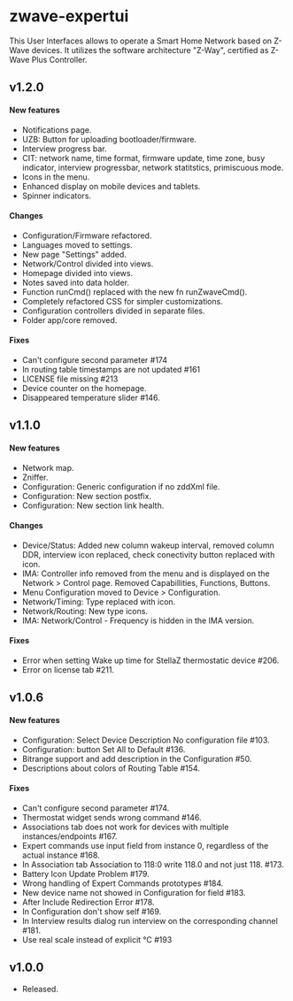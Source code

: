 zwave-expertui
==============

This User Interfaces allows to operate a Smart Home Network based on Z-Wave devices. It utilizes the software architecture "Z-Way", certified as Z-Wave Plus Controller.

## v1.2.0
#### New features
- Notifications page.
- UZB: Button for uploading bootloader/firmware.
- Interview progress bar.
- CIT: network name, time format, firmware update, time zone, busy indicator, interview progressbar, network statitstics, primiscuous mode.
- Icons in the menu.
- Enhanced display on mobile devices and tablets.
- Spinner indicators.

#### Changes
- Configuration/Firmware refactored.
- Languages moved to settings.
- New page "Settings" added.
- Network/Control divided into views.
- Homepage divided into views.
- Notes saved into data holder.
- Function runCmd() replaced with the new fn runZwaveCmd().
- Completely refactored CSS for simpler customizations.
- Configuration controllers divided in separate files.
- Folder app/core removed.

#### Fixes
- Can't configure second parameter #174
- In routing table timestamps are not updated #161
- LICENSE file missing #213
- Device counter on the homepage.
- Disappeared temperature slider #146.

## v1.1.0
#### New features
- Network map. 
- Zniffer. 
- Configuration: Generic configuration if no zddXml file. 
- Configuration: New section postfix. 
- Configuration: New section link health.

#### Changes
- Device/Status: Added new column wakeup interval, removed column DDR, interview icon replaced, check conectivity button replaced with icon.
- IMA: Controller info removed from the menu and is displayed on the Network > Control page. Removed Capabillities, Functions, Buttons.
- Menu Configuration moved to Device > Configuration.
- Network/Timing: Type replaced with icon.
- Network/Routing: New type icons.
- IMA: Network/Control - Frequency is hidden in the IMA version.

#### Fixes
- Error when setting Wake up time for StellaZ thermostatic device #206.
- Error on license tab #211.

## v1.0.6
#### New features
- Configuration: Select Device Description No configuration file #103. 
- Configuration: button Set All to Default #136.
- Bitrange support and add description in the Configuration #50.
- Descriptions about colors of Routing Table #154.

#### Fixes
- Can't configure second parameter #174.
- Thermostat widget sends wrong command #146.
- Associations tab does not work for devices with multiple instances/endpoints #167.
- Expert commands use input field from instance 0, regardless of the actual instance #168.
- In Association tab Association to 118:0 write 118.0 and not just 118. #173.
- Battery Icon Update Problem #179.
- Wrong handling of Expert Commands prototypes #184.
- New device name not showed in Configuration for field #183.
- After Include Redirection Error #178.
- In Configuration don't show self #169.
- In Interview results dialog run interview on the corresponding channel #181.
- Use real scale instead of explicit °C #193

## v1.0.0
- Released.
